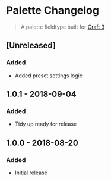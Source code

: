 # Palette Changelog
> A palette fieldtype built for [Craft 3](http://craftcms.com)

## [Unreleased]

### Added

*   Added preset settings logic

## 1.0.1 - 2018-09-04

### Added

*   Tidy up ready for release

## 1.0.0 - 2018-08-20

### Added

*   Initial release

